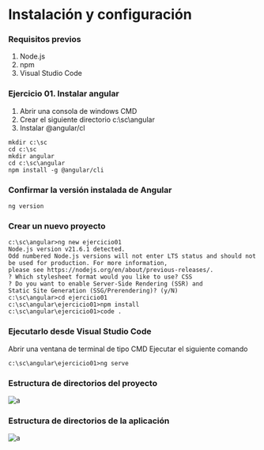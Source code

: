 # Instalación y configuración

### Requisitos previos

 1. Node.js 
 2. npm
 3. Visual Studio Code

### Ejercicio 01. Instalar angular
1. Abrir una consola de windows CMD
2. Crear el siguiente directorio c:\sc\angular
3. Instalar @angular/cl

```shell  
mkdir c:\sc
cd c:\sc
mkdir angular
cd c:\sc\angular
npm install -g @angular/cli
``` 

### Confirmar la versión instalada de Angular

```shell  
ng version
```

### Crear un nuevo proyecto

```shell  
c:\sc\angular>ng new ejercicio01
Node.js version v21.6.1 detected.
Odd numbered Node.js versions will not enter LTS status and should not
be used for production. For more information, 
please see https://nodejs.org/en/about/previous-releases/.
? Which stylesheet format would you like to use? CSS
? Do you want to enable Server-Side Rendering (SSR) and
Static Site Generation (SSG/Prerendering)? (y/N)
c:\sc\angular>cd ejercicio01
c:\sc\angular\ejercicio01>npm install
c:\sc\angular\ejercicio01>code .
```
### Ejecutarlo desde Visual Studio Code

Abrir una ventana de terminal de tipo CMD
Ejecutar el siguiente comando
```shell  
c:\sc\angular\ejercicio01>ng serve
```

### Estructura de directorios del proyecto

![a](https://i.imgur.com/g13QVzY.png)


### Estructura de directorios de la aplicación


![a](https://i.imgur.com/kWY7iC7.png)


<!--stackedit_data:
eyJoaXN0b3J5IjpbLTg2MzEwNjUyNSwtMTI2NDg1Nzk3M119
-->